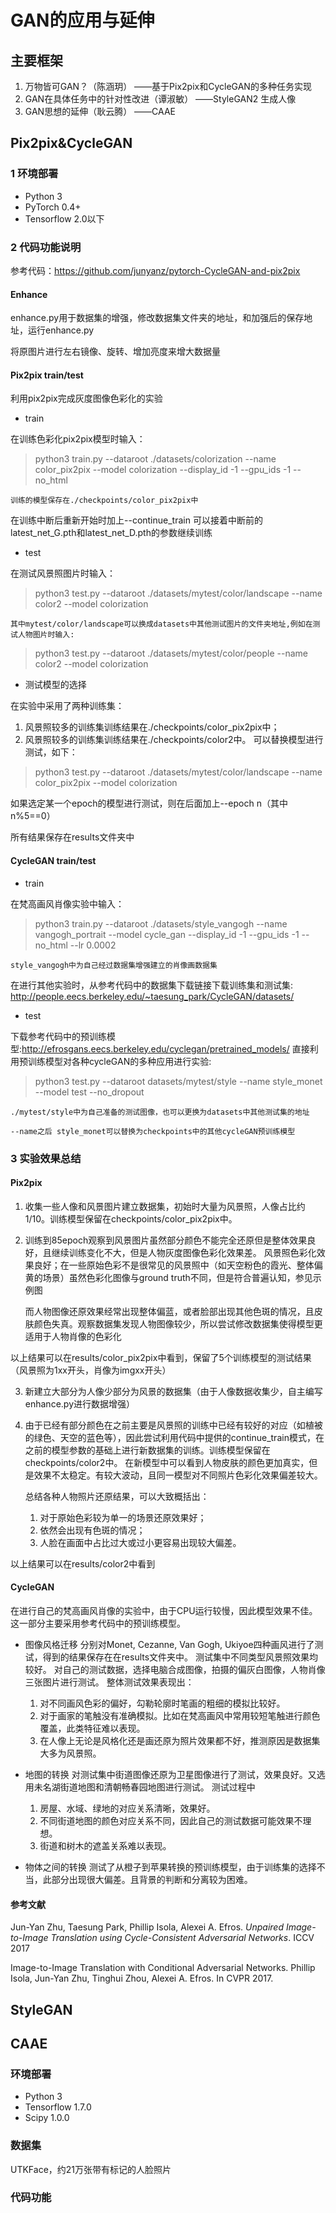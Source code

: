 # GAN的应用与延伸
## 主要框架
1. 万物皆可GAN？（陈涵玥）
	——基于Pix2pix和CycleGAN的多种任务实现
2. GAN在具体任务中的针对性改进（谭淑敏）
	——StyleGAN2 生成人像
3. GAN思想的延伸（耿云腾）
	——CAAE

## Pix2pix&CycleGAN
### 1 环境部署
* Python 3
* PyTorch 0.4+
* Tensorflow 2.0以下

### 2 代码功能说明
参考代码：https://github.com/junyanz/pytorch-CycleGAN-and-pix2pix



#### Enhance
enhance.py用于数据集的增强，修改数据集文件夹的地址，和加强后的保存地址，运行enhance.py

将原图片进行左右镜像、旋转、增加亮度来增大数据量



#### Pix2pix train/test
利用pix2pix完成灰度图像色彩化的实验

* train

在训练色彩化pix2pix模型时输入：
> python3 train.py --dataroot ./datasets/colorization --name color_pix2pix --model colorization --display_id -1 --gpu_ids -1 --no_html

	训练的模型保存在./checkpoints/color_pix2pix中

在训练中断后重新开始时加上--continue_train 可以接着中断前的latest_net_G.pth和latest_net_D.pth的参数继续训练


* test

在测试风景照图片时输入：
>python3 test.py --dataroot ./datasets/mytest/color/landscape --name color2 --model colorization 

	其中mytest/color/landscape可以换成datasets中其他测试图片的文件夹地址,例如在测试人物图片时输入:
> python3 test.py --dataroot ./datasets/mytest/color/people --name color2 --model colorization 


* 测试模型的选择

在实验中采用了两种训练集：
1. 风景照较多的训练集训练结果在./checkpoints/color_pix2pix中；
2. 风景照较多的训练集训练结果在./checkpoints/color2中。
可以替换模型进行测试，如下：
>python3 test.py --dataroot ./datasets/mytest/color/landscape --name color_pix2pix --model colorization 
	
如果选定某一个epoch的模型进行测试，则在后面加上--epoch n（其中n%5==0）

所有结果保存在results文件夹中



#### CycleGAN train/test

* train

在梵高画风肖像实验中输入：
>python3 train.py --dataroot ./datasets/style_vangogh --name vangogh_portrait --model cycle_gan --display_id -1 --gpu_ids -1 --no_html --lr 0.0002

	style_vangogh中为自己经过数据集增强建立的肖像画数据集

在进行其他实验时，从参考代码中的数据集下载链接下载训练集和测试集: http://people.eecs.berkeley.edu/~taesung_park/CycleGAN/datasets/

* test

下载参考代码中的预训练模型:http://efrosgans.eecs.berkeley.edu/cyclegan/pretrained_models/
直接利用预训练模型对各种cycleGAN的多种应用进行实验:
>python3 test.py --dataroot datasets/mytest/style --name style_monet --model test --no_dropout

	./mytest/style中为自己准备的测试图像，也可以更换为datasets中其他测试集的地址

	--name之后 style_monet可以替换为checkpoints中的其他cycleGAN预训练模型

### 3 实验效果总结
#### Pix2pix
1. 收集一些人像和风景图片建立数据集，初始时大量为风景照，人像占比约1/10。训练模型保留在checkpoints/color_pix2pix中。
2. 训练到85epoch观察到风景图片虽然部分颜色不能完全还原但是整体效果良好，且继续训练变化不大，但是人物灰度图像色彩化效果差。
	风景照色彩化效果良好；在一些原始色彩不是很常见的风景照中（如天空粉色的霞光、整体偏黄的场景）虽然色彩化图像与ground truth不同，但是符合普遍认知，参见示例图

	而人物图像还原效果经常出现整体偏蓝，或者脸部出现其他色斑的情况，且皮肤颜色失真。观察数据集发现人物图像较少，所以尝试修改数据集使得模型更适用于人物肖像的色彩化

以上结果可以在results/color_pix2pix中看到，保留了5个训练模型的测试结果（风景照为1xx开头，肖像为imgxx开头）

3. 新建立大部分为人像少部分为风景的数据集（由于人像数据收集少，自主编写enhance.py进行数据增强）
4. 由于已经有部分颜色在之前主要是风景照的训练中已经有较好的对应（如植被的绿色、天空的蓝色等），因此尝试利用代码中提供的continue_train模式，在之前的模型参数的基础上进行新数据集的训练。训练模型保留在checkpoints/color2中。
	在新模型中可以看到人物皮肤的颜色更加真实，但是效果不太稳定。有较大波动，且同一模型对不同照片色彩化效果偏差较大。

	总结各种人物照片还原结果，可以大致概括出：
	1. 对于原始色彩较为单一的场景还原效果好；
	2. 依然会出现有色斑的情况；
	3. 人脸在画面中占比过大或过小更容易出现较大偏差。

以上结果可以在results/color2中看到

#### CycleGAN
在进行自己的梵高画风肖像的实验中，由于CPU运行较慢，因此模型效果不佳。
这一部分主要采用参考代码中的预训练模型。
* 图像风格迁移
分别对Monet, Cezanne, Van Gogh, Ukiyoe四种画风进行了测试，得到的结果保存在在results文件夹中。
	测试集中不同类型风景照效果均较好。
	对自己的测试数据，选择电脑合成图像，拍摄的偏灰白图像，人物肖像三张图片进行测试。
	整体测试效果表现出：
	1. 对不同画风色彩的偏好，勾勒轮廓时笔画的粗细的模拟比较好。
	2. 对于画家的笔触没有准确模拟。比如在梵高画风中常用较短笔触进行颜色覆盖，此类特征难以表现。
	3. 在人像上无论是风格化还是画还原为照片效果都不好，推测原因是数据集大多为风景照。

* 地图的转换
对测试集中街道图像还原为卫星图像进行了测试，效果良好。又选用未名湖街道地图和清朝畅春园地图进行测试。
	测试过程中
	1. 房屋、水域、绿地的对应关系清晰，效果好。
	2. 不同街道地图的颜色对应关系不同，因此自己的测试数据可能效果不理想。
	3. 街道和树木的遮盖关系难以表现。

* 物体之间的转换
测试了从橙子到苹果转换的预训练模型，由于训练集的选择不当，此部分出现很大偏差。且背景的判断和分离较为困难。


#### 参考文献
Jun-Yan Zhu, Taesung Park, Phillip Isola, Alexei A. Efros. *Unpaired Image-to-Image Translation using Cycle-Consistent Adversarial Networks*. ICCV 2017

Image-to-Image Translation with Conditional Adversarial Networks.
Phillip Isola, Jun-Yan Zhu, Tinghui Zhou, Alexei A. Efros. In CVPR 2017.

## StyleGAN

## CAAE
### 环境部署
* Python 3
* Tensorflow 1.7.0
* Scipy 1.0.0
### 数据集
UTKFace，约21万张带有标记的人脸照片
### 代码功能



